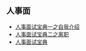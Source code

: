 ## 人事面

- [人事面试宝典一之自我介绍](HR/人事面试宝典一之自我介绍.md)
- [人事面试宝典二之离职](HR/人事面试宝典二之离职.md)
- [人事面试宝典](HR/人事面试宝典.md)